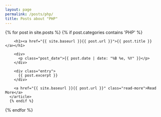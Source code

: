 ```yaml
---
layout: page
permalink: /posts/php/
title: Posts about "PHP"
---
```



<div class="posts">
  {% for post in site.posts %}
    {% if post.categories contains 'PHP' %}
      <article class="post">

        <h1><a href="{{ site.baseurl }}{{ post.url }}">{{ post.title }}</a></h1>

        <div>
          <p class="post_date">{{ post.date | date: "%B %e, %Y" }}</p>
        </div>

        <div class="entry">
          {{ post.excerpt }}
        </div>

        <a href="{{ site.baseurl }}{{ post.url }}" class="read-more">Read More</a>
      </article>
      {% endif %}
  {% endfor %}
</div>